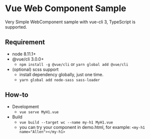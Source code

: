 # Vue Web Component Sample

Very Simple WebComponent sample with vue-cli 3, TypeScript is supported.

## Requirement
* node 8.11.1+  
* @vue/cli 3.0.0+
  * `npm install -g @vue/cli` or `yarn global add @vue/cli`  
* (optional) scss support
  * install dependency globally, just one time.
  * `yarn global add node-sass sass-loader`
  

## How-to
* Development
  * `vue serve MyH1.vue`
* Build
  * `vue build --target wc --name my-h1 MyH1.vue`
  * you can try your component in demo.html, for example: `<my-h1 name="Allen"></my-h1>`